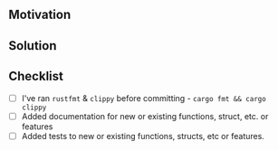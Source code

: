 <!--
Thank you for your Pull Request. Please provide a description above and review
the requirements below.

Bug fixes and new features should include tests.

-->

## Motivation

<!--
Explain the context and why you're making that change. What is the problem
you're trying to solve? In some cases there is not a problem and this can be
thought of as being the motivation for your change.
-->

## Solution

<!--
Summarize the solution and provide any necessary context needed to understand
the code change.
-->

## Checklist

- [ ] I've ran `rustfmt` & `clippy` before committing - `cargo fmt && cargo clippy`
- [ ] Added documentation for new or existing functions, struct, etc. or features
- [ ] Added tests to new or existing functions, structs, etc or features.